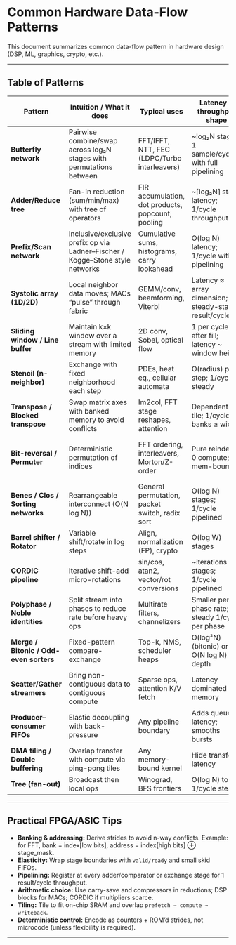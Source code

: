 # Common Hardware Data-Flow Patterns

This document summarizes common data-flow pattern in hardware design (DSP, ML, graphics, crypto, etc.).

---

## Table of Patterns

| Pattern | Intuition / What it does | Typical uses | Latency & throughput shape | Common HW tricks |
|---|---|---|---|---|
| **Butterfly network** | Pairwise combine/swap across log₂N stages with permutations between | FFT/IFFT, NTT, FEC (LDPC/Turbo interleavers) | ~log₂N stages; 1 sample/cycle with full pipelining | In-place SRAM with banked access; bit-reversal or digit-reversal addressing; twiddle ROM; stride-k shuffles |
| **Adder/Reduce tree** | Fan-in reduction (sum/min/max) with tree of operators | FIR accumulation, dot products, popcount, pooling | ~⌈log₂N⌉ stage latency; 1/cycle throughput | Wallace/Dadda trees, carry-save, compressor trees, pipeline every level |
| **Prefix/Scan network** | Inclusive/exclusive prefix op via Ladner–Fischer / Kogge–Stone style networks | Cumulative sums, histograms, carry lookahead | O(log N) latency; 1/cycle with pipelining | Balanced prefix graph; SRAM ping-pong when streaming |
| **Systolic array (1D/2D)** | Local neighbor data moves; MACs “pulse” through fabric | GEMM/conv, beamforming, Viterbi | Latency ≈ array dimension; steady-state 1 result/cycle/PE | Weight-stationary / output-stationary / row-stationary dataflows; double-buffer on array edges |
| **Sliding window / Line buffer** | Maintain k×k window over a stream with limited memory | 2D conv, Sobel, optical flow | 1 per cycle after fill; latency ~ window height | BRAM line buffers, shift registers; banked reads for taps |
| **Stencil (n-neighbor)** | Exchange with fixed neighborhood each step | PDEs, heat eq., cellular automata | O(radius) per step; 1/cycle steady | On-chip halos, torus wrap; time tiling |
| **Transpose / Blocked transpose** | Swap matrix axes with banked memory to avoid conflicts | Im2col, FFT stage reshapes, attention | Dependent on tile; 1/cycle if banks ≥ width | Multi-bank crossbars, address swizzles, ping-pong scratchpads |
| **Bit-reversal / Permuter** | Deterministic permutation of indices | FFT ordering, interleavers, Morton/Z-order | Pure reindex; 0 compute; mem-bound | Bit-reverse counters; butterfly-friendly strides; Benes/Clos networks for general perms |
| **Benes / Clos / Sorting networks** | Rearrangeable interconnect (O(N log N)) | General permutation, packet switch, radix sort | O(log N) stages; 1/cycle pipelined | 2×2 switches; route-compute vs preprogrammed patterns |
| **Barrel shifter / Rotator** | Variable shift/rotate in log steps | Align, normalization (FP), crypto | O(log W) stages | Multiplexer tree; mask-and-OR scheme |
| **CORDIC pipeline** | Iterative shift-add micro-rotations | sin/cos, atan2, vector/rot conversions | ~iterations stages; 1/cycle pipelined | Scale compensation constant; radix-4 variants |
| **Polyphase / Noble identities** | Split stream into phases to reduce rate before heavy ops | Multirate filters, channelizers | Smaller per-phase rate; steady 1/cycle per phase | Phase-bank FIRs, commutators, decimators/interpolators |
| **Merge / Bitonic / Odd-even sorters** | Fixed-pattern compare-exchange | Top-k, NMS, scheduler heaps | O(log²N) (bitonic) or O(N log N) depth | Compare-exchange cells; early-exit pruning |
| **Scatter/Gather streamers** | Bring non-contiguous data to contiguous compute | Sparse ops, attention K/V fetch | Latency dominated by memory | Coalescing DMA, request reordering, MSHRs |
| **Producer–consumer FIFOs** | Elastic decoupling with back-pressure | Any pipeline boundary | Adds queue latency; smooths bursts | Skid buffers, valid/ready; credit-based NoCs |
| **DMA tiling / Double buffering** | Overlap transfer with compute via ping-pong tiles | Any memory-bound kernel | Hide transfer latency | 2–3 buffers per tensor; prefetch + writeback streams |
| **Tree (fan-out)** | Broadcast then local ops | Winograd, BFS frontiers | O(log N) to fill; 1/cycle steady | Balanced buffer trees; clock-gating fanouts |

---

## Practical FPGA/ASIC Tips

- **Banking & addressing:** Derive strides to avoid n-way conflicts. Example: for FFT, bank = index[low bits], address = index[high bits] ⊕ stage_mask.  
- **Elasticity:** Wrap stage boundaries with `valid/ready` and small skid FIFOs.  
- **Pipelining:** Register at every adder/comparator or exchange stage for 1 result/cycle throughput.  
- **Arithmetic choice:** Use carry-save and compressors in reductions; DSP blocks for MACs; CORDIC if multipliers scarce.  
- **Tiling:** Tile to fit on-chip SRAM and overlap `prefetch → compute → writeback`.  
- **Deterministic control:** Encode as counters + ROM’d strides, not microcode (unless flexibility is required).

---
